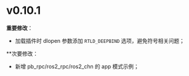 # v0.10.1

**重要修改**：

- 加载插件时 dlopen 参数添加 `RTLD_DEEPBIND` 选项，避免符号相关问题；

**次要修改：

- 新增 pb_rpc/ros2_rpc/ros2_chn 的 app 模式示例；
